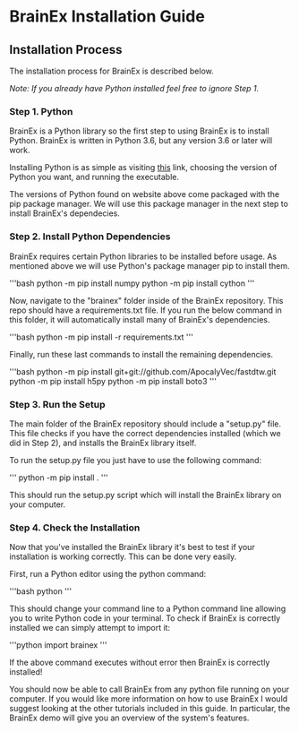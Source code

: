 # BrainEx Installation Guide

## Installation Process
The installation process for BrainEx is described below. 

*Note: If you already have Python installed feel free to ignore Step 1.*

### Step 1. Python
BrainEx is a Python library so the first step to using BrainEx is to install Python. BrainEx is written in Python 3.6, but any version 3.6 or later will work. 

Installing Python is as simple as visiting [this](https://www.python.org/downloads/) link, choosing the version of Python you want, and running the executable. 

The versions of Python found on website above come packaged with the pip package manager. We will use this package manager in the next step to install BrainEx's dependecies. 

### Step 2. Install Python Dependencies
BrainEx requires certain Python libraries to be installed before usage. As mentioned above we will use Python's package manager pip to install them. 

'''bash
python -m pip install numpy
python -m pip install cython
'''

Now, navigate to the "brainex" folder inside of the BrainEx repository. This repo should have a requirements.txt file. If you run the below command in this folder, it will automatically install many of BrainEx's dependencies. 

'''bash
python -m pip install -r requirements.txt
'''

Finally, run these last commands to install the remaining dependencies. 

'''bash
python -m pip install git+git://github.com/ApocalyVec/fastdtw.git
python -m pip install h5py
python -m pip install boto3
'''

### Step 3. Run the Setup

The main folder of the BrainEx repository should include a "setup.py" file. This file checks if you have the correct dependencies installed (which we did in Step 2), and installs the BrainEx library itself. 

To run the setup.py file you just have to use the following command:

'''
python -m pip install .
'''

This should run the setup.py script which will install the BrainEx library on your computer. 

### Step 4. Check the Installation

Now that you've installed the BrainEx library it's best to test if your installation is working correctly. This can be done very easily. 

First, run a Python editor using the python command:

'''bash
python
'''

This should change your command line to a Python command line allowing you to write Python code in your terminal. To check if BrainEx is correctly installed we can simply attempt to import it:

'''python
import brainex
'''

If the above command executes without error then BrainEx is correctly installed!

You should now be able to call BrainEx from any python file running on your computer. If you would like more information on how to use BrainEx I would suggest looking at the other tutorials included in this guide. In particular, the BrainEx demo will give you an overview of the system's features. 